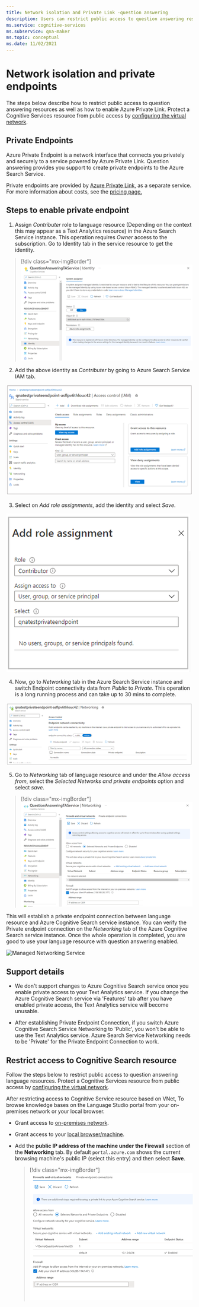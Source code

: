 ```yaml
---
title: Network isolation and Private Link -question answering
description: Users can restrict public access to question answering resources.
ms.service: cognitive-services
ms.subservice: qna-maker
ms.topic: conceptual
ms.date: 11/02/2021
---
```


#  Network isolation and private endpoints

The steps below describe how to restrict public access to question answering resources as well as how to enable Azure Private Link. Protect a Cognitive Services resource from public access by [configuring the virtual network](../../../cognitive-services-virtual-networks.md?tabs=portal).

## Private Endpoints

Azure Private Endpoint is a network interface that connects you privately and securely to a service powered by Azure Private Link.  Question answering provides you support to create private endpoints to the Azure Search Service.

Private endpoints are provided by [Azure Private Link](../../../../private-link/private-link-overview.md), as a separate service. For more information about costs, see the [pricing page.](https://azure.microsoft.com/pricing/details/private-link/)

## Steps to enable private endpoint

1. Assign *Contributer* role to language resource (Depending on the context this may appear as a Text Analytics resource) in the Azure Search Service instance. This operation requires *Owner* access to the subscription. Go to Identity tab in the service resource to get the identity.

> [!div class="mx-imgBorder"]
> ![Text Analytics Identity](../../../QnAMaker/media/qnamaker-reference-private-endpoints/private-endpoints-identity.png)

2. Add the above identity as *Contributer* by going to Azure Search Service IAM tab.

![Managed service IAM](../../../QnAMaker/media/qnamaker-reference-private-endpoints/private-endpoint-access-control.png)

3. Select on *Add role assignments*, add the identity and select *Save*.

![Managed role assignment](../../../QnAMaker/media/qnamaker-reference-private-endpoints/private-endpoint-role-assignment.png)

4. Now, go to *Networking* tab in the Azure Search Service instance and switch Endpoint connectivity data from *Public* to *Private*. This operation is a long running process and can take up to 30 mins to complete. 

![Managed Azure search networking](../../../QnAMaker/media/qnamaker-reference-private-endpoints/private-endpoint-networking.png)

5. Go to *Networking* tab of language resource and under the *Allow access from*, select the *Selected Networks and private endpoints* option and select *save*.
 
> [!div class="mx-imgBorder"]
> ![Text Analytics newtorking](../../../QnAMaker/media/qnamaker-reference-private-endpoints/private-endpoint-networking-custom-qna.png)

This will establish a private endpoint connection between language resource and Azure Cognitive Search service instance. You can verify the Private endpoint connection on the *Networking* tab of the Azure Cognitive Search service instance. Once the whole operation is completed, you are good to use your language resource with question answering enabled.

![Managed Networking Service](../QnAMaker/media/qnamaker-reference-private-endpoints/private-endpoint-networking-3.png)

## Support details
 * We don't support changes to Azure Cognitive Search service once you enable private access to your Text Analytics service. If you change the Azure Cognitive Search service via 'Features' tab after you have enabled private access, the Text Analytics service will become unusable.

 * After establishing Private Endpoint Connection, if you switch Azure Cognitive Search Service Networking to 'Public', you won't be able to use the Text Analytics service. Azure Search Service Networking needs to be 'Private' for the Private Endpoint Connection to work.

## Restrict access to Cognitive Search resource

Follow the steps below to restrict public access to question answering language resources. Protect a Cognitive Services resource from public access by [configuring the virtual network](../../../cognitive-services-virtual-networks.md?tabs=portal).

After restricting access to Cognitive Service resource based on VNet, To browse knowledge bases on the Language Studio portal from your on-premises network or your local browser.
- Grant access to [on-premises network](../../../cognitive-services-virtual-networks.md?tabs=portal#configuring-access-from-on-premises-networks).
- Grant access to your [local browser/machine](../../cognitive-services-virtual-networks.md?tabs=portal#managing-ip-network-rules).
- Add the **public IP address of the machine  under the Firewall** section of the **Networking** tab. By default `portal.azure.com` shows the current browsing machine's public IP (select this entry) and then select **Save**.

     > [!div class="mx-imgBorder"]
     > [ ![Screenshot of firewall and virtual networks configuration UI]( ../../../qnamaker/media/network-isolation/firewall.png) ](  ../../../qnamaker/media/network-isolation/firewall.png#lightbox)
